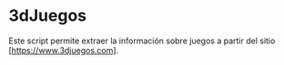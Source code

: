 # 3dJuegos

Este script permite extraer la información sobre juegos
a partir del sitio [https://www.3djuegos.com].